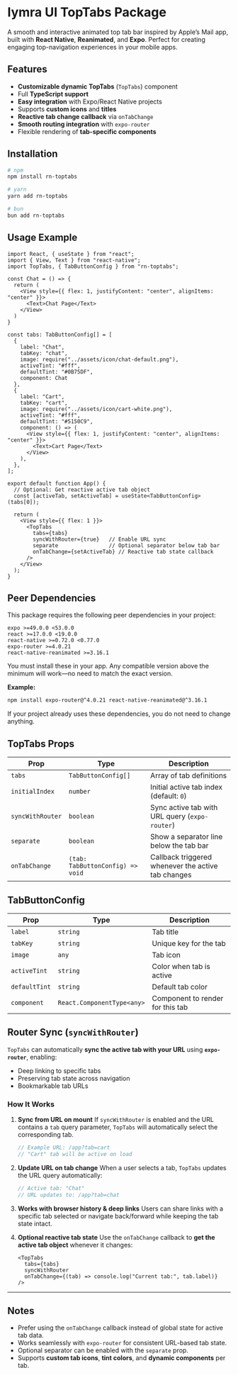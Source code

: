 # **Iymra UI TopTabs Package**

A smooth and interactive animated top tab bar inspired by Apple’s Mail app, built with **React Native**, **Reanimated**, and **Expo**. Perfect for creating engaging top-navigation experiences in your mobile apps.


## **Features**

* **Customizable dynamic TopTabs** (`TopTabs`) component
* Full **TypeScript support**
* **Easy integration** with Expo/React Native projects
* Supports **custom icons** and **titles**
* **Reactive tab change callback** via `onTabChange`
* **Smooth routing integration** with `expo-router`
* Flexible rendering of **tab-specific components**


## **Installation**

```bash
# npm
npm install rn-toptabs

# yarn
yarn add rn-toptabs

# bun
bun add rn-toptabs
```


## **Usage Example**

```tsx
import React, { useState } from "react";
import { View, Text } from "react-native";
import TopTabs, { TabButtonConfig } from "rn-toptabs";

const Chat = () => {
  return (
    <View style={{ flex: 1, justifyContent: "center", alignItems: "center" }}>
      <Text>Chat Page</Text>
    </View>
  )
}

const tabs: TabButtonConfig[] = [
  {
    label: "Chat",
    tabKey: "chat",
    image: require("../assets/icon/chat-default.png"),
    activeTint: "#fff",
    defaultTint: "#0B75DF",
    component: Chat
  },
  {
    label: "Cart",
    tabKey: "cart",
    image: require("../assets/icon/cart-white.png"),
    activeTint: "#fff",
    defaultTint: "#5150C9",
    component: () => (
      <View style={{ flex: 1, justifyContent: "center", alignItems: "center" }}>
        <Text>Cart Page</Text>
      </View>
    ),
  },
];

export default function App() {
  // Optional: Get reactive active tab object
  const [activeTab, setActiveTab] = useState<TabButtonConfig>(tabs[0]);

  return (
    <View style={{ flex: 1 }}>
      <TopTabs
        tabs={tabs}
        syncWithRouter={true}   // Enable URL sync
        separate                // Optional separator below tab bar
        onTabChange={setActiveTab} // Reactive tab state callback
      />
    </View>
  );
}
```

## **Peer Dependencies**

This package requires the following peer dependencies in your project:

```
expo >=49.0.0 <53.0.0
react >=17.0.0 <19.0.0
react-native >=0.72.0 <0.77.0
expo-router >=4.0.21
react-native-reanimated >=3.16.1
```

You must install these in your app. Any compatible version above the minimum will work—no need to match the exact version.

**Example:**

```bash
npm install expo-router@^4.0.21 react-native-reanimated@^3.16.1
```

If your project already uses these dependencies, you do not need to change anything.


## **TopTabs Props**

| Prop             | Type                             | Description                                        |
| ---------------- | -------------------------------- | -------------------------------------------------- |
| `tabs`           | `TabButtonConfig[]`              | Array of tab definitions                           |
| `initialIndex`   | `number`                         | Initial active tab index (default: `0`)            |
| `syncWithRouter` | `boolean`                        | Sync active tab with URL query (`expo-router`)     |
| `separate`       | `boolean`                        | Show a separator line below the tab bar            |
| `onTabChange`    | `(tab: TabButtonConfig) => void` | Callback triggered whenever the active tab changes |


## **TabButtonConfig**

| Prop          | Type                       | Description                      |
| ------------- | -------------------------- | -------------------------------- |
| `label`       | `string`                   | Tab title                        |
| `tabKey`      | `string`                   | Unique key for the tab           |
| `image`       | `any`                      | Tab icon                         |
| `activeTint`  | `string`                   | Color when tab is active         |
| `defaultTint` | `string`                   | Default tab color                |
| `component`   | `React.ComponentType<any>` | Component to render for this tab |



## **Router Sync (`syncWithRouter`)**

`TopTabs` can automatically **sync the active tab with your URL** using **`expo-router`**, enabling:

* Deep linking to specific tabs
* Preserving tab state across navigation
* Bookmarkable tab URLs

### **How It Works**

1. **Sync from URL on mount**
   If `syncWithRouter` is enabled and the URL contains a `tab` query parameter, `TopTabs` will automatically select the corresponding tab.

   ```ts
   // Example URL: /app?tab=cart
   // "Cart" tab will be active on load
   ```

2. **Update URL on tab change**
   When a user selects a tab, `TopTabs` updates the URL query automatically:

   ```ts
   // Active tab: "Chat"
   // URL updates to: /app?tab=chat
   ```

3. **Works with browser history & deep links**
   Users can share links with a specific tab selected or navigate back/forward while keeping the tab state intact.

4. **Optional reactive tab state**
   Use the `onTabChange` callback to **get the active tab object** whenever it changes:

   ```tsx
   <TopTabs
     tabs={tabs}
     syncWithRouter
     onTabChange={(tab) => console.log("Current tab:", tab.label)}
   />
   ```

---

## **Notes**

* Prefer using the `onTabChange` callback instead of global state for active tab data.
* Works seamlessly with `expo-router` for consistent URL-based tab state.
* Optional separator can be enabled with the `separate` prop.
* Supports **custom tab icons**, **tint colors**, and **dynamic components** per tab.

